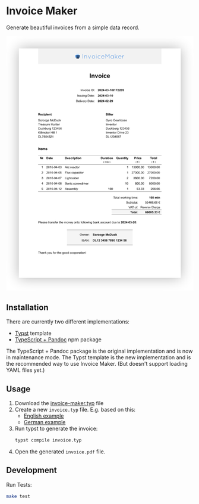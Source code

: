 # Invoice Maker

Generate beautiful invoices from a simple data record.

<a href="./typst/example-en.pdf">
  <img
    alt="Example invoice"
    src="./images/example-invoice.png"
    style="max-height: 768px"
  >
</a>


## Installation

There are currently two different implementations:

- [Typst](https://www.docker.com) template
- [TypeScript + Pandoc](./typescript_pandoc/) npm package

The TypeScript + Pandoc package is the original implementation
and is now in maintenance mode.
The Typst template is the new implementation
and is the recommended way to use Invoice Maker.
(But doesn't support loading YAML files yet.)


## Usage

1. Download the [invoice-maker.typ](./typst/invoice-maker.typ) file
1. Create a new `invoice.typ` file. E.g. based on this:
    - [English example](./typst/example-en.typ)
    - [German example](./typst/example-de.typ)
1. Run typst to generate the invoice:
    ```sh
    typst compile invoice.typ
    ```
1. Open the generated `invoice.pdf` file.


## Development

Run Tests:

```sh
make test
```
